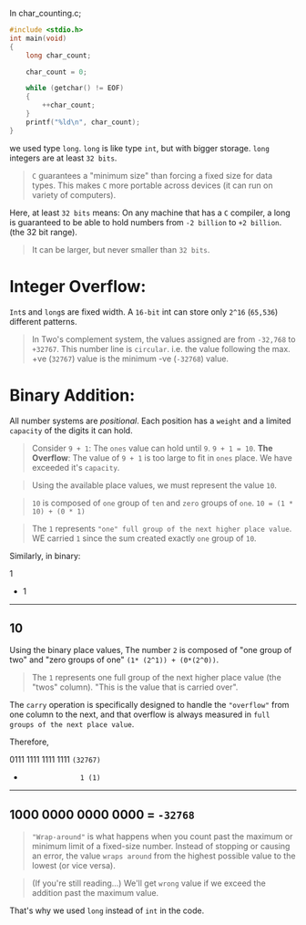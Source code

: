 In char_counting.c;
```c
#include <stdio.h>
int main(void)
{
    long char_count;

    char_count = 0;

    while (getchar() != EOF)
    {
        ++char_count;
    }
    printf("%ld\n", char_count);
}
```
we used type `long`.
`long` is like type `int`, but with bigger storage.
`long` integers are at least `32 bits`.
> `C` guarantees a "minimum size" than forcing a fixed size for data types. This makes `C` more portable across devices (it can run on variety of computers).

Here, at least `32 bits` means:
On any machine that has a `C` compiler, a long is guaranteed to be able to hold numbers from `-2 billion` to `+2 billion`. (the 32 bit range).
> It can be larger, but never smaller than `32 bits`.

# Integer Overflow:
`Int`s and `long`s are fixed width.
A `16-bit` int can store only `2^16` (`65,536`) different patterns.
>In Two's complement system, the values assigned are from `-32,768` to `+32767`.
> This number line is `circular`. i.e. the value following the max. +ve (`32767`) value is the minimum -ve (`-32768`) value.

# Binary Addition:

All number systems are *positional*.
Each position has a `weight` and a limited `capacity` of the digits it can hold.
>Consider `9 + 1`:
>The `ones` value can hold until `9`.
> `9 + 1 = 10`.
>**The Overflow**: The value of `9 + 1` is too large to fit in `ones` place. We have exceeded it's `capacity`.

> Using the available place values, we must represent the value `10`.

> `10` is composed of `one` group of `ten` and `zero` groups of `one`.
> `10 = (1 * 10) + (0 * 1)`

> The `1` represents `"one" full group of the next higher place value`.
> WE carried `1` since the sum created exactly `one` group of `10`.

Similarly, in binary:

  1
+ 1
-----
 10
-----
Using the binary place values, The number `2` is composed of "one group of two" and "zero groups of one" `(1* (2^1)) + (0*(2^0))`.

>The `1` represents one full group of the next higher place value (the "twos" column). "This is the value that is carried over".

The `carry` operation is specifically designed to handle the `"overflow"` from one column to the next, and that overflow is always measured in `full groups of the next place value`.

Therefore,

  0111 1111 1111 1111 `(32767)`
+                   1 (1)
---------------------
  1000 0000 0000 0000  = `-32768`
---------------------

>`"Wrap-around"` is what happens when you count past the maximum or minimum limit of a fixed-size number.
>Instead of stopping or causing an error, the value `wraps around` from the highest possible value to the lowest (or vice versa).


>(If you're still reading...)
We'll get `wrong` value if we exceed the addition past the maximum value.

That's why we used `long` instead of `int` in the code.
